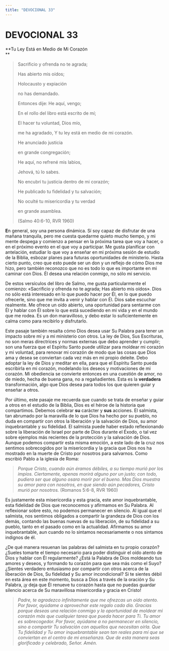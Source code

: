 ```yaml
---
title: "DEVOCIONAL 33"
---
```

# DEVOCIONAL 33

**Tu Ley Está en Medio de Mi Corazón  
**

> Sacrificio y ofrenda no te agrada;
>
> Has abierto mis oídos;
>
> Holocausto y expiación
>
> no has demandado. 
>
> Entonces dije: He aquí, vengo;
>
> En el rollo del libro está escrito de mí; 
>
> El hacer tu voluntad, Dios mío,
>
> me ha agradado, Y tu ley está en medio de mi corazón. 
>
> He anunciado justicia
>
> en grande congregación;
>
> He aquí, no refrené mis labios,
>
> Jehová, tú lo sabes. 
>
> No encubrí tu justicia dentro de mi corazón;
>
> He publicado tu fidelidad y tu salvación;
>
> No oculté tu misericordia y tu verdad
>
> en grande asamblea. 
>
> (Salmo 40:6-10, RVR 1960)

**E**n general, soy una persona dinámica. Sí soy capaz de disfrutar de
una mañana tranquila, pero me cuesta quedarme quieto mucho tiempo, y mi
mente despega y comienzo a pensar en la próxima tarea que voy a hacer, o
en el próximo evento en el que voy a participar. Me gusta planificar con
antelación, estudiar lo que voy a enseñar en mi próxima sesión de
estudio de la Biblia, esbozar planes para futuras oportunidades de
ministerio. Hasta cierto punto, creo que esto puede ser un don y un
reflejo de cómo Dios me hizo, pero también reconozco que no es todo lo
que es importante en mi caminar con Dios. Él desea una relación conmigo,
no sólo mi servicio.

De estos versículos del libro de Salmo, me gusta particularmente el
comienzo: «Sacrificio y ofrenda no te agrada; Has abierto mis oídos»*.*
Dios no sólo está interesado en lo que puedo hacer por Él, en lo que
puedo ofrecerle, sino que me invita a venir y hablar con Él. Dios sabe
escuchar realmente. Me ofrece un oído abierto, una oportunidad para
sentarme con Él y hablar con Él sobre lo que está sucediendo en mi vida
y en el mundo que me rodea. Es un don maravilloso, y debo estar lo
suficientemente en calma como para recibirlo y disfrutarlo.

Este pasaje también resalta cómo Dios desea usar Su Palabra para tener
un impacto sobre mí y a mi ministerio con otros. La ley de Dios, Sus
Escrituras, no son meras directrices y normas externas que debo aprender
y cumplir; son una fuerza que el Espíritu Santo puede utilizar para
moldear mi corazón y mi voluntad, para renovar mi corazón de modo que
las cosas que Dios ama y desea se conviertan cada vez más en mi propio
deleite. Debo adoptar la ley de Dios y meditar en ella, para que el
Espíritu Santo pueda escribirla en mi corazón, modelando los deseos y
motivaciones de mi corazón. Mi obediencia se convierte entonces en una
cuestión de amor, no de miedo, hecha de buena gana, no a regañadientes.
Esta es la **verdadera** transformación, algo que Dios desea para todos
los que quieren guiar y enseñar a otros.

Por último, este pasaje me recuerda que cuando se trata de enseñar y
guiar a otros en el estudio de la Biblia, Dios es el héroe de la
historia que compartimos. Debemos celebrar **su** carácter y **sus**
acciones. El salmista, tan abrumado por la maravilla de lo que Dios ha
hecho por su pueblo, no duda en compartir con otros la liberación y la
salvación de Dios, su amor inquebrantable y su fidelidad. El salmista
puede haber estado reflexionando sobre la liberación de Israel por parte
de Dios durante el Éxodo, o tal vez sobre ejemplos más recientes de la
protección y la salvación de Dios. Aunque podemos compartir esta misma
emoción, a este lado de la cruz nos sentimos sobrecogidos por la
misericordia y la gracia que Dios nos ha mostrado en la muerte de Cristo
por nosotros para salvarnos. Como escribió Pablo a la iglesia de Roma:

> *Porque Cristo, cuando aún éramos débiles, a su tiempo murió por los
> impíos. Ciertamente, apenas morirá alguno por un justo; con todo,
> pudiera ser que alguno osara morir por el bueno. Mas Dios muestra su
> amor para con nosotros, en que siendo aún pecadores, Cristo murió por
> nosotros.* (Romanos 5:6-8, RVR 1960)

Es justamente esta misericordia y esta gracia, este amor inquebrantable,
esta fidelidad de Dios que reconocemos y afirmamos en Su Palabra. Al
reflexionar sobre esto, no podemos permanecer en silencio. Al igual que
el salmista, nos sentimos obligados a compartir la grandeza de Dios con
los demás, contando las buenas nuevas de su liberación, de su fidelidad
a su pueblo, tanto en el pasado como en la actualidad. Afirmamos su amor
inquebrantable, aun cuando no lo sintamos necesariamente o nos sintamos
indignos de él.

¿De qué manera resuenan las palabras del salmista en tu propio corazón?
¿Sueles tomarte el tiempo necesario para poder distinguir el oído atento
de Dios y hablar con Él regularmente? ¿Está la Palabra de Dios moldeando
tus amores y deseos, y formando tu corazón para que sea más como el
Suyo? ¿Sientes verdadero entusiasmo por compartir con otros acerca de la
liberación de Dios, Su fidelidad y Su amor incondicional? Si te sientes
débil en esta área en este momento, busca a Dios a través de la oración
y Su Palabra, ¡y deja que Él renueve tu corazón hasta que no puedas
guardar silencio acerca de Su maravillosa misericordia y gracia en
Cristo!

> *Padre, te agradezco infinitamente que me ofrezcas un oído atento. Por
> favor, ayúdame a aprovechar este regalo cada día. Gracias porque
> deseas una relación conmigo y la oportunidad de moldear mi corazón más
> que cualquier tarea que pueda hacer para Ti. Tu amor es sobrecogedor.
> Por favor, ayúdame a no permanecer en silencio, sino a compartir Tu
> salvación con aquellos que necesitan oírla. Que Tu fidelidad y Tu amor
> inquebrantable sean tan reales para mí que se conviertan en el centro
> de mi enseñanza. Que de esta manera seas glorificado y celebrado,
> Señor. Amén.*
